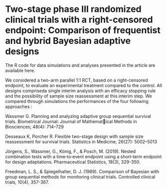 # Two-stage phase III randomized clinical trials with a right-censored endpoint: Comparison of frequentist and hybrid Bayesian adaptive designs

The R code for data simulations and analyses presented in the article are available here. 

We considered a two-arm parallel 1:1 RCT, based on a right-censored endpoint, to evaluate an experimental treatment compared to the control. All designs compriseda single interim analysis with an efficacy stopping rule and the possibility of sample size reassessment at this interim step. We compared through simulations the performances of the four following approaches :

Wassmer G. Planning and analyzing adaptive group sequential survival trials. Biometrical Journal: Journal of Mathematical Methods in Biosciences; 48(4): 714–729

Desseaux K, Porcher R. Flexible two-stage design with sample size reassessment for survival trials. Statistics in Medicine;
26(27): 5002–5013

Jörgens, S., Wassmer, G., König, F., & Posch, M. (2019). Nested combination tests with a time‐to‐event endpoint using a short‐term endpoint for design adaptations. Pharmaceutical Statistics, 18(3), 329-350.

Freedman, L. S., & Spiegelhalter, D. J. (1989). Comparison of Bayesian with group sequential methods for monitoring clinical trials. Controlled clinical trials, 10(4), 357-367.
